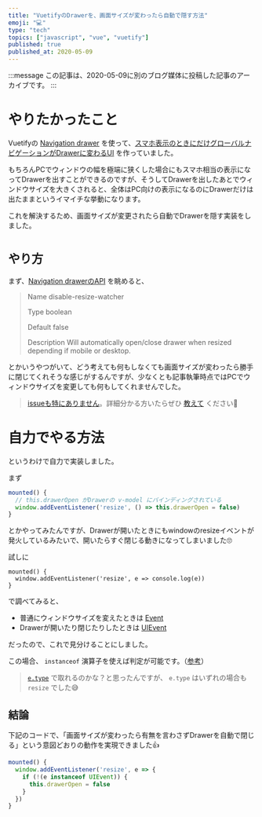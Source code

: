 ```yaml
---
title: "VuetifyのDrawerを、画面サイズが変わったら自動で隠す方法"
emoji: "💻"
type: "tech"
topics: ["javascript", "vue", "vuetify"]
published: true
published_at: 2020-05-09
---
```


:::message
この記事は、2020-05-09に別のブログ媒体に投稿した記事のアーカイブです。
:::

# やりたかったこと

Vuetifyの [Navigation drawer](https://vuetifyjs.com/en/components/navigation-drawers/) を使って、[スマホ表示のときにだけグローバルナビゲーションがDrawerに変わるUI](https://blog.ttskch.com/nuxtjs-vuetify-navigation-tutorial/) を作っていました。

もちろんPCでウィンドウの幅を極端に狭くした場合にもスマホ相当の表示になってDrawerを出すことができるのですが、そうしてDrawerを出したあとでウィンドウサイズを大きくされると、全体はPC向けの表示になるのにDrawerだけは出たままというイマイチな挙動になります。

これを解決するため、画面サイズが変更されたら自動でDrawerを隠す実装をしました。

# `やり方`

まず、[Navigation drawerのAPI](https://vuetifyjs.com/en/components/navigation-drawers/#api) を眺めると、

> Name
> disable-resize-watcher
> 
> Type
> boolean
> 
> Default
> false
> 
> Description
> Will automatically open/close drawer when resized depending if mobile or desktop.

とかいうやつがいて、どう考えても何もしなくても画面サイズが変わったら勝手に閉じてくれそうな感じがするんですが、少なくとも記事執筆時点ではPCでウィンドウサイズを変更しても何もしてくれませんでした。

> [issueも特にありません](https://github.com/vuetifyjs/vuetify/issues?q=is%3Aissue+is%3Aopen+disable-resize-watcher)。詳細分かる方いたらぜひ [教えて](https://twitter.com/ttskch) ください🙇

# 自力でやる方法

というわけで自力で実装しました。

まず

```js
mounted() {
  // this.drawerOpen がDrawerの v-model にバインディングされている
  window.addEventListener('resize', () => this.drawerOpen = false)
}
```

とかやってみたんですが、Drawerが開いたときにもwindowのresizeイベントが発火しているみたいで、開いたらすぐ閉じる動きになってしまいました🙄

試しに

```
mounted() {
  window.addEventListener('resize', e => console.log(e))
}
```

で調べてみると、

* 普通にウィンドウサイズを変えたときは [Event](https://developer.mozilla.org/ja/docs/Web/API/Event)
* Drawerが開いたり閉じたりしたときは [UIEvent](https://developer.mozilla.org/ja/docs/Web/API/UIEvent)

だったので、これで見分けることにしました。

この場合、 `instanceof` 演算子を使えば判定が可能です。（[参考](https://stackoverflow.com/questions/1458894/how-to-determine-if-javascript-object-is-an-event#answer-27066820)）

> [`e.type`](https://developer.mozilla.org/ja/docs/Web/API/Event/type) で取れるのかな？と思ったんですが、 `e.type` はいずれの場合も `resize` でした😅

## 結論

下記のコードで、「画面サイズが変わったら有無を言わさずDrawerを自動で閉じる」という意図どおりの動作を実現できました👍

```js
mounted() {
  window.addEventListener('resize', e => {
    if (!(e instanceof UIEvent)) {
      this.drawerOpen = false
    }
  })
}
```

